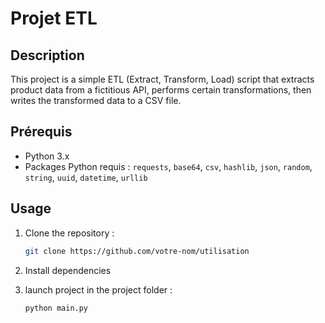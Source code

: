 # Projet ETL

## Description
This project is a simple ETL (Extract, Transform, Load) script that extracts product data from a fictitious API, performs certain transformations, then writes the transformed data to a CSV file.

## Prérequis
- Python 3.x
- Packages Python requis : `requests`, `base64`, `csv`, `hashlib`, `json`, `random`, `string`, `uuid`, `datetime`, `urllib`

## Usage
1. Clone the repository :
   ```bash
   git clone https://github.com/votre-nom/utilisation
   ```
2. Install dependencies

3. launch project in the project folder :
   ```bash
   python main.py
   ```
